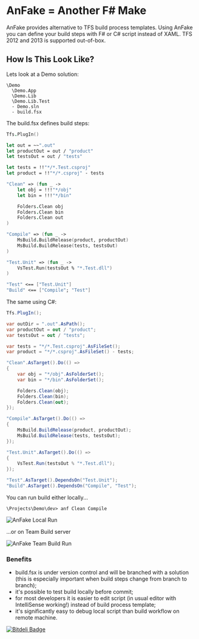 # AnFake = Another F# Make

AnFake provides alternative to TFS build process templates. 
Using AnFake you can define your build steps with F# or C# script instead of XAML. 
TFS 2012 and 2013 is supported out-of-box.

## How Is This Look Like?

Lets look at a Demo solution:
```
\Demo
  \Demo.App
  \Demo.Lib
  \Demo.Lib.Test
  - Demo.sln
  - build.fsx      
```

The build.fsx defines build steps:
```fsharp
Tfs.PlugIn()

let out = ~~".out"
let productOut = out / "product"
let testsOut = out / "tests"

let tests = !!"*/*.Test.csproj"
let product = !!"*/*.csproj" - tests

"Clean" => (fun _ ->    
    let obj = !!!"*/obj"
    let bin = !!!"*/bin"

    Folders.Clean obj
    Folders.Clean bin
    Folders.Clean out
)

"Compile" => (fun _ ->
    MsBuild.BuildRelease(product, productOut)
    MsBuild.BuildRelease(tests, testsOut)
)

"Test.Unit" => (fun _ -> 
    VsTest.Run(testsOut % "*.Test.dll")
)

"Test" <== ["Test.Unit"]
"Build" <== ["Compile"; "Test"]
```

The same using C#:
```csharp
Tfs.PlugIn();

var outDir = ".out".AsPath();
var productOut = out / "product";
var testsOut = out / "tests";

var tests = "*/*.Test.csproj".AsFileSet();
var product = "*/*.csproj".AsFileSet() - tests;

"Clean".AsTarget().Do(() => 
{
    var obj = "*/obj".AsFolderSet();
    var bin = "*/bin".AsFolderSet();

    Folders.Clean(obj);
    Folders.Clean(bin);
    Folders.Clean(out);
});

"Compile".AsTarget().Do(() => 
{
    MsBuild.BuildRelease(product, productOut);
    MsBuild.BuildRelease(tests, testsOut);
});

"Test.Unit".AsTarget().Do(() => 
{
    VsTest.Run(testsOut % "*.Test.dll");
});

"Test".AsTarget().DependsOn("Test.Unit");
"Build".AsTarget().DependsOn("Compile", "Test");
```

You can run build either locally...

```
\Projects\Demo\dev> anf Clean Compile
```

![AnFake Local Run](https://github.com/IlyaAI/AnFake/blob/assets/Images/ConsoleSample.png)

...or on Team Build server

![AnFake Team Build Run](https://github.com/IlyaAI/AnFake/blob/assets/Images/TeamBuildSample.png)

### Benefits

* build.fsx is under version control and will be branched with a solution (this is especially important when build steps change from branch to branch);
* it's possible to test build locally before commit;
* for most developers it is easier to edit script (in usual editor with IntelliSense working!) instead of build process template;
* it's significantly easy to debug local script than build workflow on remote machine.


[![Bitdeli Badge](https://d2weczhvl823v0.cloudfront.net/IlyaAI/anfake/trend.png)](https://bitdeli.com/free "Bitdeli Badge")

